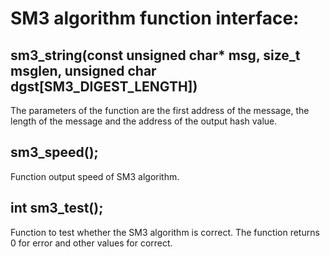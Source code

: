 # SM3 algorithm function interface:

## sm3\_string(const unsigned char\* msg, size\_t msglen, unsigned char dgst\[SM3\_DIGEST\_LENGTH\])

The parameters of the function are the first address of the message, the length of the message and the address of the output hash value.

## sm3\_speed();

Function output speed of SM3 algorithm.

## int sm3\_test();

Function to test whether the SM3 algorithm is correct. The function returns 0 for error and other values for correct.

